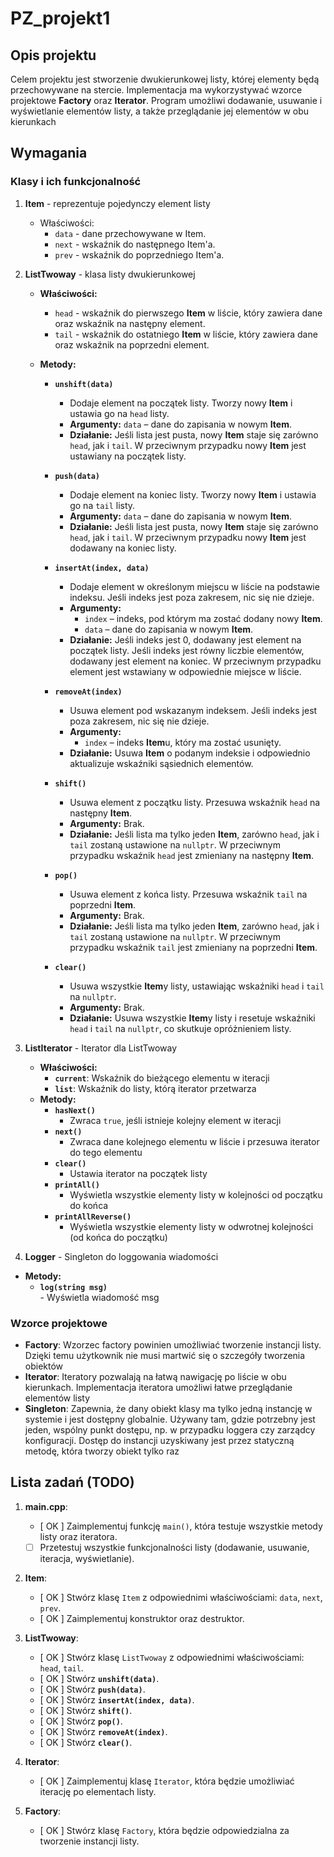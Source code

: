 # PZ_projekt1

## Opis projektu

Celem projektu jest stworzenie dwukierunkowej listy, której elementy będą przechowywane na stercie. Implementacja ma wykorzystywać wzorce projektowe **Factory** oraz **Iterator**. Program umożliwi dodawanie, usuwanie i wyświetlanie elementów listy, a także przeglądanie jej elementów w obu kierunkach

## Wymagania

### Klasy i ich funkcjonalność

1. **Item** - reprezentuje pojedynczy element listy
    - Właściwości:
        - `data` - dane przechowywane w Item.
        - `next` - wskaźnik do następnego Item'a.
        - `prev` - wskaźnik do poprzedniego Item'a.

1. **ListTwoway** - klasa listy dwukierunkowej
   - **Właściwości:**
     - `head` - wskaźnik do pierwszego **Item** w liście, który zawiera dane oraz wskaźnik na następny element.
     - `tail` - wskaźnik do ostatniego **Item** w liście, który zawiera dane oraz wskaźnik na poprzedni element.
   
   - **Metody:**

     - **`unshift(data)`**  
       - Dodaje element na początek listy. Tworzy nowy **Item** i ustawia go na `head` listy.
       - **Argumenty:** `data` – dane do zapisania w nowym **Item**.
       - **Działanie:** Jeśli lista jest pusta, nowy **Item** staje się zarówno `head`, jak i `tail`. W przeciwnym przypadku nowy **Item** jest ustawiany na początek listy.

     - **`push(data)`**  
       - Dodaje element na koniec listy. Tworzy nowy **Item** i ustawia go na `tail` listy.
       - **Argumenty:** `data` – dane do zapisania w nowym **Item**.
       - **Działanie:** Jeśli lista jest pusta, nowy **Item** staje się zarówno `head`, jak i `tail`. W przeciwnym przypadku nowy **Item** jest dodawany na koniec listy.

     - **`insertAt(index, data)`**  
       - Dodaje element w określonym miejscu w liście na podstawie indeksu. Jeśli indeks jest poza zakresem, nic się nie dzieje.
       - **Argumenty:** 
         - `index` – indeks, pod którym ma zostać dodany nowy **Item**.
         - `data` – dane do zapisania w nowym **Item**.
       - **Działanie:** Jeśli indeks jest 0, dodawany jest element na początek listy. Jeśli indeks jest równy liczbie elementów, dodawany jest element na koniec. W przeciwnym przypadku element jest wstawiany w odpowiednie miejsce w liście.

     - **`removeAt(index)`**  
       - Usuwa element pod wskazanym indeksem. Jeśli indeks jest poza zakresem, nic się nie dzieje.
       - **Argumenty:**
         - `index` – indeks **Item**u, który ma zostać usunięty.
       - **Działanie:** Usuwa **Item** o podanym indeksie i odpowiednio aktualizuje wskaźniki sąsiednich elementów.

     - **`shift()`**  
       - Usuwa element z początku listy. Przesuwa wskaźnik `head` na następny **Item**.
       - **Argumenty:** Brak.
       - **Działanie:** Jeśli lista ma tylko jeden **Item**, zarówno `head`, jak i `tail` zostaną ustawione na `nullptr`. W przeciwnym przypadku wskaźnik `head` jest zmieniany na następny **Item**.

     - **`pop()`**  
       - Usuwa element z końca listy. Przesuwa wskaźnik `tail` na poprzedni **Item**.
       - **Argumenty:** Brak.
       - **Działanie:** Jeśli lista ma tylko jeden **Item**, zarówno `head`, jak i `tail` zostaną ustawione na `nullptr`. W przeciwnym przypadku wskaźnik `tail` jest zmieniany na poprzedni **Item**.

     - **`clear()`**  
       - Usuwa wszystkie **Item**y listy, ustawiając wskaźniki `head` i `tail` na `nullptr`.
       - **Argumenty:** Brak.
       - **Działanie:** Usuwa wszystkie **Item**y listy i resetuje wskaźniki `head` i `tail` na `nullptr`, co skutkuje opróżnieniem listy.

1. **ListIterator** - Iterator dla ListTwoway
   - **Właściwości:**
        - **`current`**: Wskaźnik do bieżącego elementu w iteracji
        - **`list`**: Wskaźnik do listy, którą iterator przetwarza
   - **Metody:**
     - **`hasNext()`**  
        - Zwraca `true`, jeśli istnieje kolejny element w iteracji
     - **`next()`**  
        - Zwraca dane kolejnego elementu w liście i przesuwa iterator do tego elementu
     - **`clear()`**  
        - Ustawia iterator na początek listy
     - **`printAll()`**  
        - Wyświetla wszystkie elementy listy w kolejności od początku do końca
     - **`printAllReverse()`**  
        - Wyświetla wszystkie elementy listy w odwrotnej kolejności (od końca do początku)
1. **Logger** - Singleton do loggowania wiadomości
  - **Metody:**
       - **`log(string msg)`**  
        - Wyświetla wiadomość msg
### Wzorce projektowe

- **Factory**: Wzorzec factory powinien umożliwiać tworzenie instancji listy. Dzięki temu użytkownik nie musi martwić się o szczegóły tworzenia obiektów
- **Iterator**: Iteratory pozwalają na łatwą nawigację po liście w obu kierunkach. Implementacja iteratora umożliwi łatwe przeglądanie elementów listy
- **Singleton**: Zapewnia, że dany obiekt klasy ma tylko jedną instancję w systemie i jest dostępny globalnie. Używany tam, gdzie potrzebny jest jeden, wspólny punkt dostępu, np. w przypadku loggera czy zarządcy konfiguracji. Dostęp do instancji uzyskiwany jest przez statyczną metodę, która tworzy obiekt tylko raz

## Lista zadań (TODO)

1. **main.cpp**:
    - [ OK ] Zaimplementuj funkcję `main()`, która testuje wszystkie metody listy oraz iteratora.
    - [ ] Przetestuj wszystkie funkcjonalności listy (dodawanie, usuwanie, iteracja, wyświetlanie).
2. **Item**:
    - [ OK ] Stwórz klasę `Item` z odpowiednimi właściwościami: `data`, `next`, `prev`.
    - [ OK ] Zaimplementuj konstruktor oraz destruktor.
3. **ListTwoway**:
    - [ OK ] Stwórz klasę `ListTwoway` z odpowiednimi właściwościami: `head`, `tail`.
    - [ OK ] Stwórz **`unshift(data)`**.
    - [ OK ] Stwórz **`push(data)`**.
    - [ OK ] Stwórz **`insertAt(index, data)`**.
    - [ OK ] Stwórz **`shift()`**.
    - [ OK ] Stwórz **`pop()`**.
    - [ OK ] Stwórz **`removeAt(index)`**.
    - [ OK ] Stwórz **`clear()`**.

4. **Iterator**:
    - [ OK ] Zaimplementuj klasę `Iterator`, która będzie umożliwiać iterację po elementach listy.

5. **Factory**:
    - [ OK ] Stwórz klasę `Factory`, która będzie odpowiedzialna za tworzenie instancji listy.
